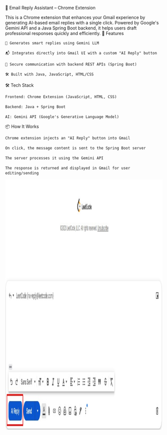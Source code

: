 💬 Email Reply Assistant – Chrome Extension

This is a Chrome extension that enhances your Gmail experience by generating AI-based email replies with a single click. Powered by Google's Gemini API and a Java Spring Boot backend, it helps users draft professional responses quickly and efficiently.
🚀 Features

    🧠 Generates smart replies using Gemini LLM

    📬 Integrates directly into Gmail UI with a custom "AI Reply" button

    🔗 Secure communication with backend REST APIs (Spring Boot)

    🛠️ Built with Java, JavaScript, HTML/CSS

🛠 Tech Stack

    Frontend: Chrome Extension (JavaScript, HTML, CSS)

    Backend: Java + Spring Boot

    AI: Gemini API (Google's Generative Language Model)

📦 How It Works

    Chrome extension injects an "AI Reply" button into Gmail

    On click, the message content is sent to the Spring Boot server

    The server processes it using the Gemini API

    The response is returned and displayed in Gmail for user editing/sending
 
<p align="center">
  <img alt="Email_reply" height="800px" src="https://raw.githubusercontent.com/Farukbsfmstu/Online-registration-form/main/Email_reply.jpg" />
</p>

